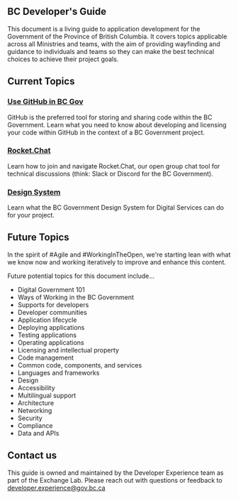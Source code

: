 ## BC Developer's Guide

This document is a living guide to application development for the Government of the Province of British Columbia. It covers topics applicable across all Ministries and teams, with the aim of providing wayfinding and guidance to individuals and teams so they can make the best technical choices to achieve their project goals. 

## Current Topics

### [Use GitHub in BC Gov](./use-github-in-bcgov/bc-government-organizations-in-github/)

GitHub is the preferred tool for storing and sharing code within the BC Government. Learn what you need to know about developing and licensing your code within GitHub in the context of a BC Government project. 

### [Rocket.Chat](./rocketchat/steps-to-join-rocketchat/)

Learn how to join and navigate Rocket.Chat, our open group chat tool for technical discussions (think: Slack or Discord for the BC Government). 

### [Design System](./design-system/about-the-design-system/)

Learn what the BC Government Design System for Digital Services can do for your project.

## Future Topics

In the spirit of #Agile and #WorkingInTheOpen, we're starting lean with what we know now and working iteratively to improve and enhance this content. 

Future potential topics for this document include...
  - Digital Government 101
  - Ways of Working in the BC Government
  - Supports for developers
  - Developer communities
  - Application lifecycle
  - Deploying applications
  - Testing applications
  - Operating applications
  - Licensing and intellectual property
  - Code management
  - Common code, components, and services
  - Languages and frameworks
  - Design
  - Accessibility
  - Multilingual support
  - Architecture
  - Networking
  - Security
  - Compliance
  - Data and APIs

## Contact us

This guide is owned and maintained by the Developer Experience team as part of the Exchange Lab. Please reach out with questions or feedback to [developer.experience@gov.bc.ca](mailto:developer.experience@gov.bc.ca)

